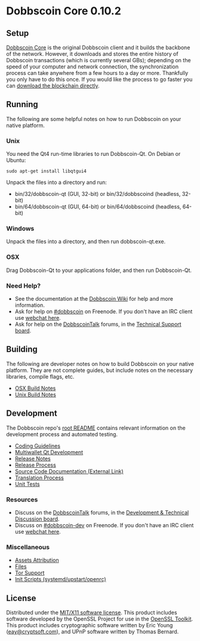 Dobbscoin Core 0.10.2
=====================

Setup
---------------------
[Dobbscoin Core](http://dobbscoin.org/en/download) is the original Dobbscoin client and it builds the backbone of the network. However, it downloads and stores the entire history of Dobbscoin transactions (which is currently several GBs); depending on the speed of your computer and network connection, the synchronization process can take anywhere from a few hours to a day or more. Thankfully you only have to do this once. If you would like the process to go faster you can [download the blockchain directly](bootstrap.md).

Running
---------------------
The following are some helpful notes on how to run Dobbscoin on your native platform. 

### Unix

You need the Qt4 run-time libraries to run Dobbscoin-Qt. On Debian or Ubuntu:

	sudo apt-get install libqtgui4

Unpack the files into a directory and run:

- bin/32/dobbscoin-qt (GUI, 32-bit) or bin/32/dobbscoind (headless, 32-bit)
- bin/64/dobbscoin-qt (GUI, 64-bit) or bin/64/dobbscoind (headless, 64-bit)



### Windows

Unpack the files into a directory, and then run dobbscoin-qt.exe.

### OSX

Drag Dobbscoin-Qt to your applications folder, and then run Dobbscoin-Qt.

### Need Help?

* See the documentation at the [Dobbscoin Wiki](https://en.dobbscoin.it/wiki/Main_Page)
for help and more information.
* Ask for help on [#dobbscoin](http://webchat.freenode.net?channels=dobbscoin) on Freenode. If you don't have an IRC client use [webchat here](http://webchat.freenode.net?channels=dobbscoin).
* Ask for help on the [DobbscoinTalk](https://dobbscointalk.org/) forums, in the [Technical Support board](https://dobbscointalk.org/index.php?board=4.0).

Building
---------------------
The following are developer notes on how to build Dobbscoin on your native platform. They are not complete guides, but include notes on the necessary libraries, compile flags, etc.

- [OSX Build Notes](build-osx.md)
- [Unix Build Notes](build-unix.md)

Development
---------------------
The Dobbscoin repo's [root README](https://github.com/dobbscoin/dobbscoin-source/blob/master/README.md) contains relevant information on the development process and automated testing.

- [Coding Guidelines](coding.md)
- [Multiwallet Qt Development](multiwallet-qt.md)
- [Release Notes](release-notes.md)
- [Release Process](release-process.md)
- [Source Code Documentation (External Link)](https://dev.visucore.com/dobbscoin/doxygen/)
- [Translation Process](translation_process.md)
- [Unit Tests](unit-tests.md)

### Resources
* Discuss on the [DobbscoinTalk](https://dobbscointalk.org/) forums, in the [Development & Technical Discussion board](https://dobbscointalk.org/index.php?board=6.0).
* Discuss on [#dobbscoin-dev](http://webchat.freenode.net/?channels=dobbscoin) on Freenode. If you don't have an IRC client use [webchat here](http://webchat.freenode.net/?channels=dobbscoin-dev).

### Miscellaneous
- [Assets Attribution](assets-attribution.md)
- [Files](files.md)
- [Tor Support](tor.md)
- [Init Scripts (systemd/upstart/openrc)](init.md)

License
---------------------
Distributed under the [MIT/X11 software license](http://www.opensource.org/licenses/mit-license.php).
This product includes software developed by the OpenSSL Project for use in the [OpenSSL Toolkit](https://www.openssl.org/). This product includes
cryptographic software written by Eric Young ([eay@cryptsoft.com](mailto:eay@cryptsoft.com)), and UPnP software written by Thomas Bernard.
